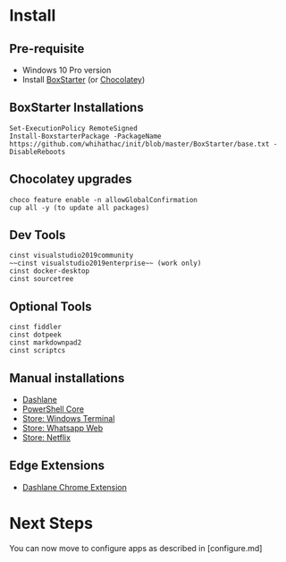 # Install

## Pre-requisite

* Windows 10 Pro version
* Install [BoxStarter](https://boxstarter.org) (or [Chocolatey](https://chocolatey.org/install))

## BoxStarter Installations
 
```
Set-ExecutionPolicy RemoteSigned
Install-BoxstarterPackage -PackageName https://github.com/whihathac/init/blob/master/BoxStarter/base.txt -DisableReboots
```

## Chocolatey upgrades

```
choco feature enable -n allowGlobalConfirmation
cup all -y (to update all packages)
```

## Dev Tools

```
cinst visualstudio2019community
~~cinst visualstudio2019enterprise~~ (work only)
cinst docker-desktop
cinst sourcetree
```

## Optional Tools

```
cinst fiddler
cinst dotpeek
cinst markdownpad2
cinst scriptcs
```

## Manual installations

* [Dashlane](https://www.dashlane.com/download)
* [PowerShell Core](https://github.com/PowerShell/PowerShell/releases)
* [Store: Windows Terminal](https://www.microsoft.com/en-us/p/windows-terminal-preview)
* [Store: Whatsapp Web](https://www.microsoft.com/en-us/p/whatsapp-desktop)
* [Store: Netflix](https://www.microsoft.com/en-us/p/netflix)

## Edge Extensions

* [Dashlane Chrome Extension](https://chrome.google.com/webstore/detail/dashlane-password-manager/fdjamakpfbbddfjaooikfcpapjohcfmg)


# Next Steps
You can now move to configure apps as described in [configure.md]